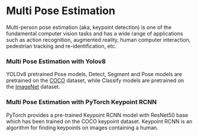 # Multi Pose Estimation
Multi-person pose estimation (aka, keypoint detection) is one of the fundamental computer vision tasks and has a wide range of applications such as action recognition, augmented reality, human computer interaction, pedestrian tracking and re-identification, etc.

### Multi Pose Estimation with Yolov8
YOLOv8 pretrained Pose models, Detect, Segment and Pose models are pretrained on the [COCO](https://github.com/ultralytics/ultralytics/blob/main/ultralytics/cfg/datasets/coco.yaml) dataset, while Classify models are pretrained on the [ImageNet](https://github.com/ultralytics/ultralytics/blob/main/ultralytics/cfg/datasets/ImageNet.yaml) dataset.

### Multi Pose Estimation with PyTorch Keypoint RCNN
PyTorch provides a pre-trained Keypoint RCNN model with ResNet50 base which has been trained on the COCO keypoint dataset. Keypoint RCNN is an algorithm for finding keypoints on images containing a human.